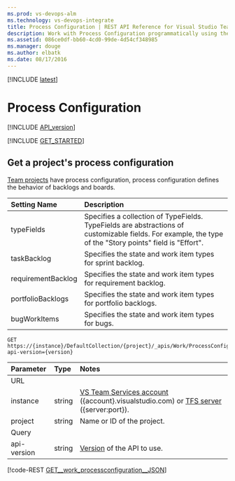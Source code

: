 ```yaml
---
ms.prod: vs-devops-alm
ms.technology: vs-devops-integrate
title: Process Configuration | REST API Reference for Visual Studio Team Services and Team Foundation Server
description: Work with Process Configuration programmatically using the REST APIs for Visual Studio Team Services and Team Foundation Server.
ms.assetid: 086ce0df-bb60-4cd0-99de-4d54cf348985
ms.manager: douge
ms.author: elbatk
ms.date: 08/17/2016
---
```


[!INCLUDE [latest](./_data/see-latest.md)]

# Process Configuration
[!INCLUDE [API_version](../_data/version2-preview1.md)]

[!INCLUDE [GET_STARTED](../_data/get-started.md)]

## Get a project's process configuration 
<a id="GetProcessConfiguration"></a>

[Team projects](../tfs/projects.md) have process configuration, process configuration defines the behavior of backlogs and boards.  

| Setting Name       | Description 
|:------------------ |:---------   
| typeFields         | Specifies a collection of TypeFields. TypeFields are abstractions of customizable fields. For example, the type of the "Story points" field is "Effort". 
| taskBacklog        | Specifies the state and work item types for sprint backlog. 
| requirementBacklog | Specifies the state and work item types for requirement backlog. 
| portfolioBacklogs  | Specifies the state and work item types for portfolio backlogs. 
| bugWorkItems       | Specifies the state and work item types for bugs.

```no-highlight
GET https://{instance}/DefaultCollection/{project}/_apis/Work/ProcessConfiguration?api-version={version}
```

| Parameter  | Type     | Notes
|:-----------|:---------|:----------------------------------------------------------------------------------------------------------------------------
| URL
| instance   | string   | [VS Team Services account](/integrate/get-started/rest/basics.md#vs-team-services) ({account}.visualstudio.com) or [TFS server](/integrate/get-started/rest/basics.md#tfs) ({server:port}).
| project    | string   | Name or ID of the project.
| Query
| api-version | string  | [Version](../../get-started/rest/basics.md#versions) of the API to use.


[!code-REST [GET__work_processconfiguration__JSON](./_data/GET__work_processconfiguration.json)]